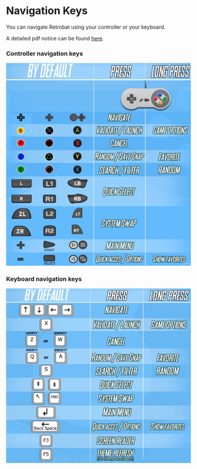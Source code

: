 # Navigation Keys

You can navigate Retrobat using your controller or your keyboard.

A detailed pdf notice can be found [here](http://retrobat.ovh/notice/notice.pdf).

### **Controller navigation keys**

![](<../.gitbook/assets/image (20).png>)



### **Keyboard navigation keys**

![](<../.gitbook/assets/image (29).png>)



